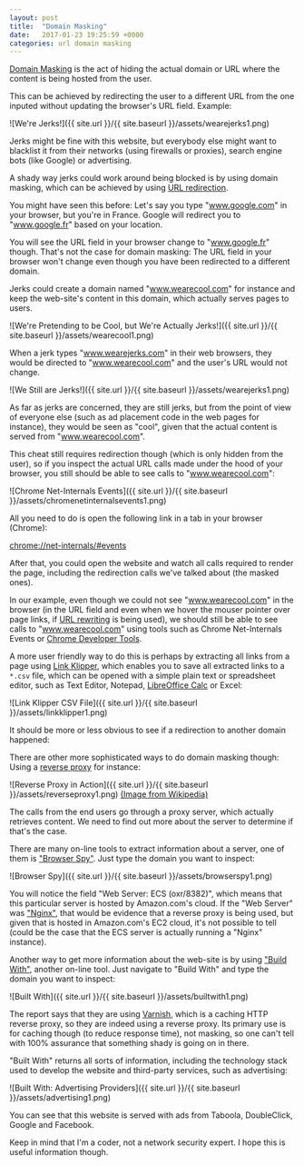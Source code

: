 ```yaml
---
layout: post
title:  "Domain Masking"
date:   2017-01-23 19:25:59 +0000
categories: url domain masking
---
```


[Domain Masking](https://en.wikipedia.org/wiki/Domain_masking) is the act of hiding the actual domain or URL where the content is being hosted from the user.

This can be achieved by redirecting the user to a different URL from the one inputed without updating the browser's
URL field. Example:

![We're Jerks!]({{ site.url }}/{{ site.baseurl }}/assets/wearejerks1.png)

Jerks might be fine with this website, but everybody else might want to blacklist it from their networks (using firewalls or proxies), search engine bots (like Google) or advertising.

A shady way jerks could work around being blocked is by using domain masking, which can be achieved by using [URL redirection](https://en.wikipedia.org/wiki/URL_redirection).

You might have seen this before: Let's say you type "www.google.com" in your browser, but you're in France. Google will
redirect you to "www.google.fr" based on your location.

You will see the URL field in your browser change to "www.google.fr" though. That's not the case for domain masking: The URL field in your browser won't change even though you have been redirected to a different domain.

Jerks could create a domain named "www.wearecool.com" for instance and keep the web-site's content in this domain, which actually serves pages to users.

![We're Pretending to be Cool, but We're Actually Jerks!]({{ site.url }}/{{ site.baseurl }}/assets/wearecool1.png)

When a jerk types "www.wearejerks.com" in their web browsers, they would be directed to "www.wearecool.com" and the user's
URL would not change.

![We Still are Jerks!]({{ site.url }}/{{ site.baseurl }}/assets/wearejerks1.png)

As far as jerks are concerned, they are still jerks, but from the point of view of everyone else (such as ad placement code in the web pages for instance), they would be seen as "cool", given that the actual content is served from "www.wearecool.com".

This cheat still requires redirection though (which is only hidden from the user), so if you inspect the actual URL calls made under the hood of your browser, you still should be able to see calls to "www.wearecool.com":

![Chrome Net-Internals Events]({{ site.url }}/{{ site.baseurl }}/assets/chromenetinternalsevents1.png)

All you need to do is open the following link in a tab in your browser (Chrome):

[chrome://net-internals/#events](chrome://net-internals/#events)

After that, you could open the website and watch all calls required to render the page, including the redirection calls we've talked about (the masked ones).

In our example, even though we could not see "www.wearecool.com" in the browser (in the URL field and even when we hover the mouser pointer over page links, if [URL rewriting](https://en.wikipedia.org/wiki/URL_rewriting) is being used), we should still be able to see calls to "www.wearecool.com" using tools such as Chrome Net-Internals Events or [Chrome Developer Tools](https://developer.chrome.com/devtools).

A more user friendly way to do this is perhaps by extracting all links from a page using [Link Klipper](http://www.codebox.in/products/linkklipper/), which enables you to save all extracted links to a `*.csv` file, which can be opened with a simple plain text or spreadsheet editor, such as Text Editor, Notepad, [LibreOffice Calc](https://en.wikipedia.org/wiki/LibreOffice_Calc) or Excel:

![Link Klipper CSV File]({{ site.url }}/{{ site.baseurl }}/assets/linkklipper1.png)

It should be more or less obvious to see if a redirection to another domain happened:

There are other more sophisticated ways to do domain masking though: Using a [reverse proxy](https://en.wikipedia.org/wiki/Reverse_proxy) for instance:

![Reverse Proxy in Action]({{ site.url }}/{{ site.baseurl }}/assets/reverseproxy1.png)
[(Image from Wikipedia)](https://en.wikipedia.org/wiki/Reverse_proxy)

The calls from the end users go through a proxy server, which actually retrieves content. We need to find out more about the server to determine if that's the case.

There are many on-line tools to extract information about a server, one of them is ["Browser Spy"](http://browserspy.dk/). Just type the domain you want to inspect:

![Browser Spy]({{ site.url }}/{{ site.baseurl }}/assets/browserspy1.png)

You will notice the field "Web Server: ECS (oxr/8382)", which means that this particular server is hosted by
Amazon.com's cloud. If the "Web Server" was ["Nginx"](https://en.wikipedia.org/wiki/Nginx), that would be evidence that a reverse proxy is being used, but given that is hosted in Amazon.com's EC2 cloud, it's not possible to tell (could be the case that the ECS server is actually running a "Nginx" instance).

Another way to get more information about the web-site is by using ["Build With"](https://builtwith.com), another on-line tool. Just navigate to "Build With" and type the domain you want to inspect:

![Built With]({{ site.url }}/{{ site.baseurl }}/assets/builtwith1.png)

The report says that they are using [Varnish](https://varnish-cache.org/docs/4.0/tutorial/introduction.html), which is a caching HTTP reverse proxy, so they are indeed using a reverse proxy. Its primary use is for caching though (to reduce response time), not masking, so one can't tell with 100% assurance that something shady is going on in there.

"Built With" returns all sorts of information, including the technology stack used to develop the website and third-party services, such as advertising:

![Built With: Advertising Providers]({{ site.url }}/{{ site.baseurl }}/assets/advertising1.png)

You can see that this website is served with ads from Taboola, DoubleClick, Google and Facebook.

Keep in mind that I'm a coder, not a network security expert. I hope this is useful information though.

